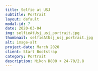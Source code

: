 ```yaml
---
title: Selfie at USJ
subtitle: Portrait
layout: default
modal-id: 7
date: 2020-03-04
img: selfieAtUsj_usj_portrait.jpg
thumbnail: selfieAtUsj_usj_portrait.jpg
alt: image-alt
project-date: March 2020
client: Start Bootstrap
category: Portrait
description: Nikon D800 + 24-70/2.8
---
```

